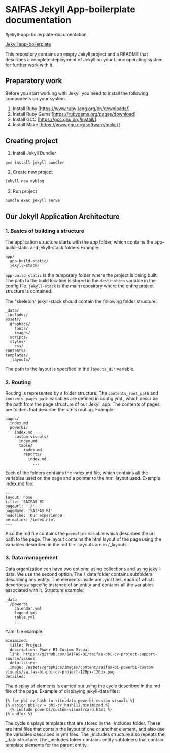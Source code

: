 # SAIFAS Jekyll App-boilerplate documentation
#jekyll-app-boilerplate-documentation

[Jekyll app-boilerplate](https://github.com/JekyllGO/saifas-ssg-jekyll-app-boilerplate)

This repository contains an empty Jekyll project and a README that describes a complete deployment of Jekyll on your Linux operating system for further work with it.

## Preparatory work

Before you start working with Jekyll you need to install the following components on your system.

1) Install Ruby [https://www.ruby-lang.org/en/downloads/]
2) Install Ruby Gems [https://rubygems.org/pages/download]
3) Install GCC [https://gcc.gnu.org/install/]
4) Install Make [https://www.gnu.org/software/make/]
 
## Creating project

1) Install Jekyll Bundler
```sh
gem install jekyll bundler
```
2) Create new project
```sh
jekyll new myblog
```
3) Run project
```sh
bundle exec jekyll serve
```

## Our Jekyll Application Architecture

### 1. Basics of building a structure

The application structure starts with the app folder, which contains the app-build-static and jekyll-stack folders
Example:
```
app/
  app-build-static/
  jekyll-stack/
```
`app-build-static` is the temporary folder where the project is being built. The path to the build location is stored in the `destination` variable in the config file.
`jekyll-stack` is the main repository where the entire project structure is contained.

The "skeleton" jekyll-stack should contain the following folder structure:
```
_data/
_includes/
assets/
  graphics/
    fonts/
    images/
  scripts/
  styles/
    css/
contents/
templates/
  _layouts/
```
The path to the layout is specified in the `layouts_dir` variable. 

### 2. Routing
Routing is represented by a folder structure. The `contents_root_path` and `contents_pages_path` variables are defined in config.yml , which describe the path from the page structure of our Jekyll app. The contents of pages are folders that describe the site's routing.
Example: 
```
pages/
  index.md
  powerbi/
    index.md
    custom-visuals/
      index.md
      table/
        index.md
        reports/
          index.md
            ...
```
Each of the folders contains the index.md file, which contains all the variables used on the page and a pointer to the html layout used.
Example index.md file:
```
---
layout: home
title: 'SAIFAS BI'
pageUrl: './'
pageName: 'SAIFAS BI'
headline: 'Our experience'
permalink: /index.html
---
```
Also the md file contains the `permalink` variable which describes the url path to the page.
The layout contains the html layout of the page using the variables described in the md file. Layouts are in /_layouts.

### 3. Data management
Data organization can have two options: using collections and using jekyll-data. We use the second option.
The /_data folder contains subfolders describing any entity. The elements inside are .yml files, each of which describes a specific instance of an entity and contains all the variables associated with it.
Structure example:
```
_data
  /powerbi
    calendar.yml
    legend.yml
    table.yml
    ...
```
Yaml file example:
```
minimized:
  title: Project
  description: Power BI Custom Visual
  link: https://github.com/SAIFAS-BI/saifas-pbi-cv-project-support-source/issues
  detailsLink:
  image: /assets/graphics/images/content/saifas-bi-powerbi-custom-visuals/saifas-bi-pbi-cv-project-120px-120px.png
detailed:
```
The display of elements is carried out using the cycle described in the md file of the page.
Example of displaying jekyll-data files:
```
{% for pbi-cv_hash in site.data.powerbi.custom-visuals %}
{% assign pbi-cv = pbi-cv_hash[1].minimized %}
  {% include powerbi/custom-visual/card.html %}
{% endfor %}
```
The cycle displays templates that are stored in the _includes folder. These are html files that contain the layout of one or another element, and also use the variables described in yml files.
The _includes structure also repeats the _data structure. The _includes folder contains entity subfolders that contain template elements for the parent entity.
